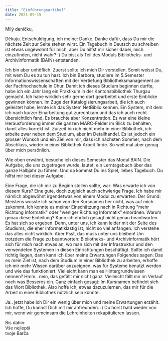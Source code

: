 ```yaml
---
title: "Einführungsartikel"
date: 2021-09-15
---
```


Milý deníčku,

Děkuju.
Entschuldigung, ich meine: Danke. Danke dafür, dass Du mir die nächste Zeit zur Seite stehen wirst.
Ein Tagebuch in Deutsch zu schreiben ist etwas ungewohnt für mich, aber Du hilfst mir sicher dabei, mich einzufinden, nicht wahr? :)
Du bist als Teil des Moduls Bibliotheks- und Archivinformatik (BAIN) entstanden.

Ich bin aber unhöflich. Zuerst sollte ich mich Dir vorstellen. Somit weisst Du, mit wem Du es zu tun hast.
Ich bin Barbora, studiere im 5.Semester Informationswissenschaften mit der Vertiefung Bibliotheksmanagement an der Fachhochschule in Chur. Damit ich dieses Studium beginnen durfte, habe ich ein Jahr lang ein Praktikum in der Kantonsbibliothek Thurgau gemacht. Ich habe wirklich sehr gerne dort gearbeitet und erste Einblicke gewinnen können. Im Zuge der Katalogisierungsarbeit, die ich auch geleistet habe, lernte ich das System NetBiblio kennen. Ein System, mit dem ich nach kurzer Einarbeitung gut zurechtkam und das ich auch recht übersichtlich fand. Es brauchte aber Konzentration. Es war eine kleine Herausforderung immer die ganzen MARC-Felder im Blick zu behalten, damit alles korrekt ist.
Zurzeit bin ich nicht mehr in einer Bibliothek, ich arbeite zwar neben dem Studium, aber im Detailhandel. Es ist jedoch ein grosser Wunsch und ein Ziel von mir, dass ich nächsten Sommer, nach dem Abschluss, wieder in einer Bibliothek Arbeit finde.
So weit mal aber genug über mich persönlich.

Wie oben erwähnt, besuche ich dieses Semester das Modul BAIN. Die Aufgabe, die uns zugetragen wurde, lautet, ein Lerntagebuch über das ganze Halbjahr zu führen. Und da kommst Du ins Spiel, liebes Tagebuch. Du hilfst mir bei dieser Aufgabe.

Eine Frage, die ich mir zu Beginn stellen sollte, war: Was erwarte ich von diesem Kurs?
Eine gute, doch zugleich auch schwierige Frage. Ich habe mir nämlich abgewöhnt irgendetwas von einem Modul zu erwarten. Der Grund: Meistens wusste ich schon von den Kursnamen her nicht, was auf mich zukommt. Ich konnte es meiner Einschätzung nach in Richtung "mehr Richtung Informatik" oder "weniger Richtung Informatik" einordnen. Warum genau diese Einteilung? Kann ich ehrlich gesagt nicht genau beantworten. Es hat sich so ergeben. Denn, unter uns, ich kann leider mit der Seite des Studiums, die eher informatiklastig ist, nicht so viel anfangen. Ich verstehe das alles nicht wirklich. Aber Psst, das muss unter uns bleiben!
Um trotzdem die Frage zu beantworten: Bibliotheks- und Archivinformatik hört sich für mich nach etwas an, wo man sich mit der Infrastruktur und den verwendeten Systemen in diesen Einrichtungen beschäftigt. Sollte ich damit richtig liegen, dann kann ich über meine Erwartungen Folgendes sagen:
Das es mein Ziel ist, nach dem Studium in einer Bibliothek zu arbeiten, erhoffe ich mir mehr Wissen darüber anzueignen, was für Systeme benutzt werden und wie das funktioniert. Vielleicht kann man es Hintergrundwissen nennen? Hmm.. nein, das gefällt mir nicht ganz. Vielleicht fällt mir im Verlauf noch was Besseres ein.
Ganz einfach gesagt: Im Kursnamen befindet sich das Wort Bibliothek. Also hoffe ich, etwas dazuzulernen, das mir für die Arbeit in einer Bibliothek nützlich sein könnte.

Ja.. jetzt habe ich Dir ein wenig über mich und meine Erwartungen erzählt. Ich hoffe, Du kannst Dich mit mir anfreunden. :)
Du hörst bald wieder von mir, wenn wir gemeinsam die Lehreinheiten rekapitulieren lassen.

Bis dahin: <br>
Vše nejlepší <br>
tvoje Barča

